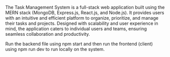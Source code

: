 The Task Management System is a full-stack web application built using the MERN stack (MongoDB, Express.js, React.js, and Node.js). 
It provides users with an intuitive and efficient platform to organize, prioritize, and manage their tasks and projects. 
Designed with scalability and user experience in mind, the application caters to individual users and teams, ensuring seamless collaboration and productivity.

Run the backend file using npm start and then run the frontend (client) using npm run dev to run locally on the system.
